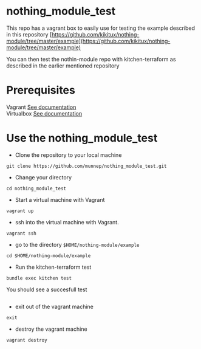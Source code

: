 # nothing_module_test

This repo has a vagrant box to easily use for testing the example described in this repository [https://github.com/kikitux/nothing-module/tree/master/example](https://github.com/kikitux/nothing-module/tree/master/example)

You can then test the nothin-module repo with kitchen-terraform as described in the earlier mentioned repository

# Prerequisites

Vagrant [See documentation](https://www.vagrantup.com/docs/installation)  
Virtualbox [See documentation](https://www.virtualbox.org/wiki/Downloads)

# Use the nothing_module_test

- Clone the repository to your local machine
```
git clone https://github.com/munnep/nothing_module_test.git
```

- Change your directory
```
cd nothing_module_test
```

- Start a virtual machine with Vagrant
```
vagrant up
```

- ssh into the virtual machine with Vagrant.
```
vagrant ssh
```

- go to the directory ```$HOME/nothing-module/example```
```
cd $HOME/nothing-module/example
```

- Run the kitchen-terraform test
``` 
bundle exec kitchen test
```

You should see a succesfull test
```

```

- exit out of the vagrant machine
```
exit
```

- destroy the vagrant machine
```
vagrant destroy
```